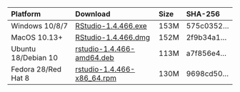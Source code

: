 
| Platform            | Download                                                                                                                                                              | Size | SHA-256                                                                                                              |
| :------------------ | :-------------------------------------------------------------------------------------------------------------------------------------------------------------------- | :--- | :------------------------------------------------------------------------------------------------------------------- |
| Windows 10/8/7      | <a href="https://s3.amazonaws.com/rstudio-ide-build/desktop/windows/RStudio-1.4.466.exe"><i class="fa fa-download"></i> RStudio-1.4.466.exe</a>                       | 153M | <span class="sha256" data-sha256="575c03525b4c2de5c9c68f95d577cbbc1caaef9612d528b1972597d37668e3de">575c0352…</span> |
| MacOS 10.13+        | <a href="https://s3.amazonaws.com/rstudio-ide-build/desktop/macos/RStudio-1.4.466.dmg"><i class="fa fa-download"></i> RStudio-1.4.466.dmg</a>                         | 152M | <span class="sha256" data-sha256="2f9b34a189c4f5acb14df1cae782bdeaa031c79b7e1481360a8cc4cd730f222e">2f9b34a1…</span> |
| Ubuntu 18/Debian 10 | <a href="https://s3.amazonaws.com/rstudio-ide-build/desktop/bionic/amd64/rstudio-1.4.466-amd64.deb"><i class="fa fa-download"></i> rstudio-1.4.466-amd64.deb</a>      | 113M | <span class="sha256" data-sha256="a7f856e48f52646a66b9202392d59c345741413c5f0bf78412487df284baae8a">a7f856e4…</span> |
| Fedora 28/Red Hat 8 | <a href="https://s3.amazonaws.com/rstudio-ide-build/desktop/centos8/x86_64/rstudio-1.4.466-x86_64.rpm"><i class="fa fa-download"></i> rstudio-1.4.466-x86\_64.rpm</a> | 130M | <span class="sha256" data-sha256="9698cd5052c759c2ff8dea88333a0ff2a0e4fc515a16971ad8140594749a63fc">9698cd50…</span> |
